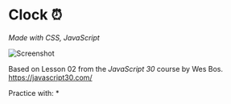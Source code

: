 # Clock :alarm_clock:
*Made with CSS, JavaScript*



![Screenshot](/)<br>

Based on Lesson 02 from the <em>JavaScript 30</em> course by Wes Bos.<br>
https://javascript30.com/

Practice with:
* 
